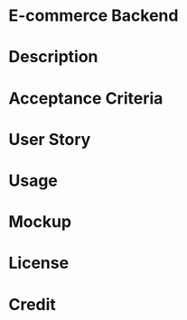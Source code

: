 # E-commerce Backend

# Description

# Acceptance Criteria 

# User Story 

# Usage

# Mockup

# License

# Credit
